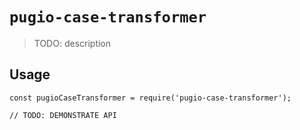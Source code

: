 # `pugio-case-transformer`

> TODO: description

## Usage

```
const pugioCaseTransformer = require('pugio-case-transformer');

// TODO: DEMONSTRATE API
```
